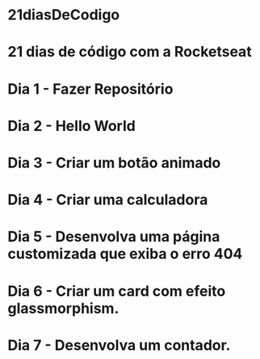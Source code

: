 # 21diasDeCodigo
# 21 dias de código com a Rocketseat
# Dia 1 - Fazer Repositório
# Dia 2 - Hello World
# Dia 3 - Criar um botão animado
# Dia 4 - Criar uma calculadora
# Dia 5 - Desenvolva uma página customizada que exiba o erro 404
# Dia 6 - Criar um card com efeito glassmorphism.
# Dia 7 - Desenvolva um contador.
